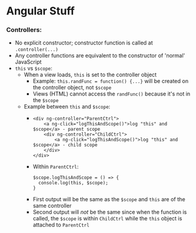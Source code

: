 # Angular Stuff

### Controllers:
- No explicit constructor; constructor function is called at `.controller(...)`
- Any controller functions are equivalent to the constructor of 'normal' JavaScript
- `this` vs `$scope`:
  - When a view loads, `this` is set to the controller object
    - Example: `this.randFunc = function() {...}` will be created on the controller object, not `$scope`
    - Views (HTML) cannot access the `randFunc()` because it's not in the `$scope`
  - Example between `this` and `$scope`:
    - ```
      <div ng-controller="ParentCtrl">
          <a ng-click="logThisAndScope()">log "this" and $scope</a> - parent scope
          <div ng-controller="ChildCtrl">
              <a ng-click="logThisAndScope()">log "this" and $scope</a> - child scope
          </div>
      </div>
      ```
    - Within `ParentCtrl`:
      ```
      $scope.logThisAndScope = () => {
        console.log(this, $scope);
      }
      ```
    - First output will be the same as the `$scope` and `this` are of the same controller
    - Second output will *not* be the same since when the function is called, the `$scope` is within `ChildCtrl` while the `this` object is attached to `ParentCtrl`
